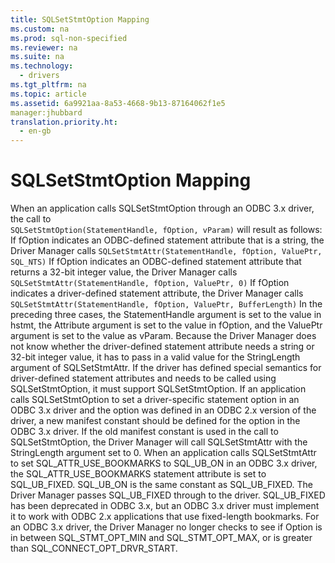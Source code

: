 ```yaml
---
title: SQLSetStmtOption Mapping
ms.custom: na
ms.prod: sql-non-specified
ms.reviewer: na
ms.suite: na
ms.technology: 
  - drivers
ms.tgt_pltfrm: na
ms.topic: article
ms.assetid: 6a9921aa-8a53-4668-9b13-87164062f1e5
manager:jhubbard
translation.priority.ht: 
  - en-gb
---
```

# SQLSetStmtOption Mapping
<?xml version="1.0" encoding="utf-8"?>
<developerReferenceWithoutSyntaxDocument xmlns="http://ddue.schemas.microsoft.com/authoring/2003/5" xmlns:xlink="http://www.w3.org/1999/xlink" xmlns:xsi="http://www.w3.org/2001/XMLSchema-instance" xsi:schemaLocation="http://ddue.schemas.microsoft.com/authoring/2003/5 http://dduestorage.blob.core.windows.net/ddueschema/developer.xsd">
  <introduction>
    <para>When an application calls <legacyBold>SQLSetStmtOption</legacyBold> through an ODBC 3<legacyItalic>.x</legacyItalic> driver, the call to</para>
  </introduction>
  <section>
    <content>
      <code>SQLSetStmtOption(StatementHandle, fOption, vParam)</code>
      <para>will result as follows:

</para>
      <list class="bullet">
        <listItem>
          <para>If <legacyItalic>fOption</legacyItalic> indicates an ODBC-defined statement attribute that is a string, the Driver Manager calls
</para>
          <code>SQLSetStmtAttr(StatementHandle, fOption, ValuePtr, SQL_NTS)</code>
        </listItem>
        <listItem>
          <para>If <legacyItalic>fOption</legacyItalic> indicates an ODBC-defined statement attribute that returns a 32-bit integer value, the Driver Manager calls
</para>
          <code>SQLSetStmtAttr(StatementHandle, fOption, ValuePtr, 0)</code>
        </listItem>
        <listItem>
          <para>If <legacyItalic>fOption</legacyItalic> indicates a driver-defined statement attribute, the Driver Manager calls
</para>
          <code>SQLSetStmtAttr(StatementHandle, fOption, ValuePtr, BufferLength)</code>
        </listItem>
      </list>
      <para>In the preceding three cases, the <legacyBold>StatementHandle</legacyBold> argument is set to the value in <legacyItalic>hstmt</legacyItalic>, the <legacyItalic>Attribute</legacyItalic> argument is set to the value in <legacyItalic>fOption</legacyItalic>, and the <legacyItalic>ValuePtr</legacyItalic> argument is set to the value as <legacyItalic>vParam</legacyItalic>.</para>
      <para>Because the Driver Manager does not know whether the driver-defined statement attribute needs a string or 32-bit integer value, it has to pass in a valid value for the <legacyItalic>StringLength</legacyItalic> argument of <legacyBold>SQLSetStmtAttr</legacyBold>. If the driver has defined special semantics for driver-defined statement attributes and needs to be called using <legacyBold>SQLSetStmtOption</legacyBold>, it must support <legacyBold>SQLSetStmtOption</legacyBold>.</para>
      <para>If an application calls <legacyBold>SQLSetStmtOption</legacyBold> to set a driver-specific statement option in an ODBC 3<legacyItalic>.x</legacyItalic> driver and the option was defined in an ODBC 2.<legacyItalic>x</legacyItalic> version of the driver, a new manifest constant should be defined for the option in the ODBC 3<legacyItalic>.x</legacyItalic> driver. If the old manifest constant is used in the call to <legacyBold>SQLSetStmtOption</legacyBold>, the Driver Manager will call <legacyBold>SQLSetStmtAttr</legacyBold> with the <legacyItalic>StringLength</legacyItalic> argument set to 0.</para>
      <para>When an application calls <legacyBold>SQLSetStmtAttr</legacyBold> to set SQL_ATTR_USE_BOOKMARKS to SQL_UB_ON in an ODBC 3<legacyItalic>.x</legacyItalic> driver, the SQL_ATTR_USE_BOOKMARKS statement attribute is set to SQL_UB_FIXED. SQL_UB_ON is the same constant as SQL_UB_FIXED. The Driver Manager passes SQL_UB_FIXED through to the driver. SQL_UB_FIXED has been deprecated in ODBC 3<legacyItalic>.x</legacyItalic>, but an ODBC 3<legacyItalic>.x</legacyItalic> driver must implement it to work with ODBC 2.<legacyItalic>x</legacyItalic> applications that use fixed-length bookmarks.</para>
      <para>For an ODBC 3<legacyItalic>.x</legacyItalic> driver, the Driver Manager no longer checks to see if <legacyItalic>Option</legacyItalic> is in between SQL_STMT_OPT_MIN and SQL_STMT_OPT_MAX, or is greater than SQL_CONNECT_OPT_DRVR_START.</para>
    </content>
  </section>
  <relatedTopics />
</developerReferenceWithoutSyntaxDocument>
